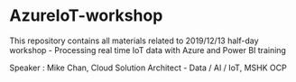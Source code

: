 # AzureIoT-workshop
This repository contains all materials related to 2019/12/13 half-day workshop - Processing real time IoT data with Azure and Power BI training



Speaker : 
Mike Chan, Cloud Solution Architect - Data / AI / IoT, MSHK OCP
